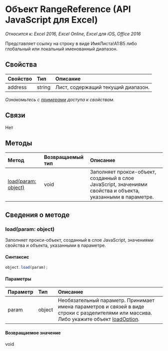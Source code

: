 ﻿# Объект RangeReference (API JavaScript для Excel)

_Относится к: Excel 2016, Excel Online, Excel для iOS, Office 2016_

Представляет ссылку на строку в виде ИмяЛиста!A1:B5 либо глобальный или локальный именованный диапазон.

## Свойства

| Свойство     | Тип   |Описание
|:---------------|:--------|:----------|
|address|string|Лист, содержащий текущий диапазон.|

_Ознакомьтесь с [примерами](#примерами) доступа к свойствам._

## Связи
Нет


## Методы

| Метод           | Возвращаемый тип    |Описание|
|:---------------|:--------|:----------|
|[load(param: object)](#loadparam-object)|void|Заполняет прокси-объект, созданный в слое JavaScript, значениями свойства и объекта, указанными в параметре.|

## Сведения о методе


### load(param: object)
Заполняет прокси-объект, созданный в слое JavaScript, значениями свойства и объекта, указанными в параметре.

#### Синтаксис
```js
object.load(param);
```

#### Параметры
| Параметр    | Тип   |Описание|
|:---------------|:--------|:----------|
|param|object|Необязательный параметр. Принимает имена параметров и связей в виде строки с разделителями или массива. Либо укажите объект [loadOption](loadoption.md).|

#### Возвращаемое значение
void
